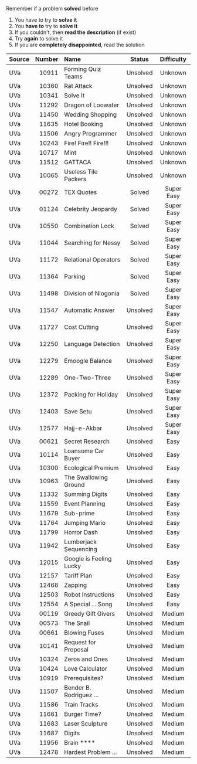 Remember if a problem **solved** before

1. You have to try to **solve it**
2. You **have to** try to **solve it**
3. If you couldn't, then **read the description** (if exist)
4. Try **again** to solve it
5. If you are **completely disappointed**, read the solution

|Source|Number|Name|Status|Difficulty|
|:-----|-----:|:---|:----:|:--------:|
|UVa|10911|Forming Quiz Teams|Unsolved|Unknown|
|UVa|10360|Rat Attack|Unsolved|Unknown|
|UVa|10341|Solve It|Unsolved|Unknown|
|UVa|11292|Dragon of Loowater|Unsolved|Unknown|
|UVa|11450|Wedding Shopping|Unsolved|Unknown|
|UVa|11635|Hotel Booking|Unsolved|Unknown|
|UVa|11506|Angry Programmer|Unsolved|Unknown|
|UVa|10243|Fire! Fire!! Fire!!!|Unsolved|Unknown|
|UVa|10717|Mint|Unsolved|Unknown|
|UVa|11512|GATTACA|Unsolved|Unknown|
|UVa|10065|Useless Tile Packers|Unsolved|Unknown|
|UVa|00272|TEX Quotes|Solved|Super Easy|
|UVa|01124|Celebrity Jeopardy|Solved|Super Easy|
|UVa|10550|Combination Lock|Solved|Super Easy|
|UVa|11044|Searching for Nessy|Solved|Super Easy|
|UVa|11172|Relational Operators|Solved|Super Easy|
|UVa|11364|Parking|Solved|Super Easy|
|UVa|11498|Division of Nlogonia|Solved|Super Easy|
|UVa|11547|Automatic Answer|Unsolved|Super Easy|
|UVa|11727|Cost Cutting|Unsolved|Super Easy|
|UVa|12250|Language Detection|Unsolved|Super Easy|
|UVa|12279|Emoogle Balance|Unsolved|Super Easy|
|UVa|12289|One-Two-Three|Unsolved|Super Easy|
|UVa|12372|Packing for Holiday|Unsolved|Super Easy|
|UVa|12403|Save Setu|Unsolved|Super Easy|
|UVa|12577|Hajj-e-Akbar|Unsolved|Super Easy|
|UVa|00621|Secret Research|Unsolved|Easy|
|UVa|10114|Loansome Car Buyer|Unsolved|Easy|
|UVa|10300|Ecological Premium|Unsolved|Easy|
|UVa|10963|The Swallowing Ground|Unsolved|Easy|
|UVa|11332|Summing Digits|Unsolved|Easy|
|UVa|11559|Event Planning|Unsolved|Easy|
|UVa|11679|Sub-prime|Unsolved|Easy|
|UVa|11764|Jumping Mario|Unsolved|Easy|
|UVa|11799|Horror Dash|Unsolved|Easy|
|UVa|11942|Lumberjack Sequencing|Unsolved|Easy|
|UVa|12015|Google is Feeling Lucky|Unsolved|Easy|
|UVa|12157|Tariff Plan|Unsolved|Easy|
|UVa|12468|Zapping|Unsolved|Easy|
|UVa|12503|Robot Instructions|Unsolved|Easy|
|UVa|12554|A Special ... Song|Unsolved|Easy|
|UVa|00119|Greedy Gift Givers|Unsolved|Medium|
|UVa|00573|The Snail|Unsolved|Medium|
|UVa|00661|Blowing Fuses|Unsolved|Medium|
|UVa|10141|Request for Proposal|Unsolved|Medium|
|UVa|10324|Zeros and Ones|Unsolved|Medium|
|UVa|10424|Love Calculator|Unsolved|Medium|
|UVa|10919|Prerequisites?|Unsolved|Medium|
|UVa|11507|Bender B. Rodriguez ...|Unsolved|Medium|
|UVa|11586|Train Tracks|Unsolved|Medium|
|UVa|11661|Burger Time?|Unsolved|Medium|
|UVa|11683|Laser Sculpture|Unsolved|Medium|
|UVa|11687|Digits|Unsolved|Medium|
|UVa|11956|Brain \*\*\*\*|Unsolved|Medium|
|UVa|12478|Hardest Problem ...|Unsolved|Medium|
